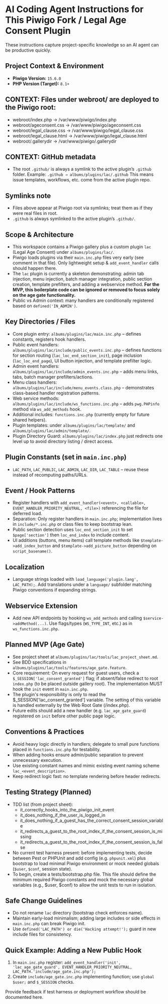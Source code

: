 # AI Coding Agent Instructions for This Piwigo Fork / Legal Age Consent Plugin

These instructions capture project-specific knowledge so an AI agent can be productive quickly.

## Project Context & Environment

- **Piwigo Version:** `15.6.0`
- **PHP Version (Target):** `8.1+`

## CONTEXT: Files under webroot/ are deployed to the Piwigo root:

- webroot/index.php → /var/www/piwigo/index.php
- webroot/ageconsent.css → /var/www/piwigo/ageconsent.css
- webroot/legal_clause.css → /var/www/piwigo/legal_clause.css
- webroot/legal_clause.html → /var/www/piwigo/legal_clause.html
- webroot/.gallerydir → /var/www/piwigo/.gallerydir

## CONTEXT: GitHub metadata

- The root `.github/` is always a symlink to the active plugin’s `.github` folder.
  Example: `.github → albums/plugins/lac/.github`
  This means issue templates, workflows, etc. come from the active plugin repo.

## Symlinks note

- Files above appear at Piwigo root via symlinks; treat them as if they were real files in root.
- `.github` is always symlinked to the active plugin’s `.github/`.

## Scope & Architecture

- This workspace contains a Piwigo gallery plus a custom plugin `lac` (Legal Age Consent) under `albums/plugins/lac/`.
- Piwigo loads plugins via their `main.inc.php` files very early (see comment in that file). Only lightweight setup & `add_event_handler` calls should happen there.
- The `lac` plugin is currently a skeleton demonstrating: admin tab injection, menu injection, batch manager integration, public section creation, template prefilters, and adding a webservice method. **For the MVP, this boilerplate code can be ignored or removed to focus solely on the age gate functionality.**
- Public vs Admin context: many handlers are conditionally registered based on `defined('IN_ADMIN')`.

## Key Directories / Files

- Core plugin entry: `albums/plugins/lac/main.inc.php` – defines constants, registers hook handlers.
- Public event handlers: `albums/plugins/lac/include/public_events.inc.php` – defines functions for section routing (`lac_loc_end_section_init`), page inclusion (`lac_loc_end_page`), UI button injection, and template prefilter logic.
- Admin event handlers: `albums/plugins/lac/include/admin_events.inc.php` – adds menu links, tabs, batch manager prefilters/actions.
- Menu class handlers: `albums/plugins/lac/include/menu_events.class.php` – demonstrates class-based handler registration patterns.
- Web service methods: `albums/plugins/lac/include/ws_functions.inc.php` – adds `pwg.PHPinfo` method via `ws_add_methods` hook.
- Additional includes: `functions.inc.php` (currently empty for future shared helpers).
- Plugin templates: under `albums/plugins/lac/template/` and `albums/plugins/lac/admin/template/`.
- Plugin Directory Guard: `albums/plugins/lac/index.php` just redirects one level up to avoid directory listing / direct access.

## Plugin Constants (set in `main.inc.php`)

- `LAC_PATH`, `LAC_PUBLIC`, `LAC_ADMIN`, `LAC_DIR`, `LAC_TABLE` – reuse these instead of recomputing paths/URLs.

## Event / Hook Patterns

- Register handlers with `add_event_handler(<event>, <callable>, EVENT_HANDLER_PRIORITY_NEUTRAL, <file>)` referencing the file for deferred load.
- Separation: Only register handlers in `main.inc.php`; implementation lives in `include/*.inc.php` or class files to keep bootstrap lean.
- Public section detection uses `loc_end_section_init` to set `$page['section']` then `loc_end_index` to include content.
- UI additions (buttons, menu items) call template methods like `$template->add_index_button` and `$template->add_picture_button` depending on `script_basename()`.

## Localization

- Language strings loaded with `load_language('plugin.lang', LAC_PATH);`. Add translations under a `language/` subfolder matching Piwigo conventions if expanding strings.

## Webservice Extension

- Add new API endpoints by hooking `ws_add_methods` and calling `$service->addMethod(...)`. Use flags/types (`WS_TYPE_INT`, etc.) as in `ws_functions.inc.php`.

## Planned MVP (Age Gate)

- See project sheet at `albums/plugins/lac/tools/lac_project_sheet.md`.
- See BDD specifications in `albums/plugins/lac/tools/features/age_gate.feature`.
- Core requirement: On every request for guest users, check a `$_SESSION['lac_consent_granted']` flag; if absent/false redirect to root `index.php` (to be placed outside gallery root). The implementation MUST hook the `init` event in `main.inc.php`.
- The plugin's responsibility is only to read the $\_SESSION['lac_consent_granted'] variable. The setting of this variable is handled externally by the Web Root Gate (/index.php).
- Future edits should add a new handler (e.g. `lac_age_gate_guard`) registered on `init` before other public page logic.

## Conventions & Practices

- Avoid heavy logic directly in handlers; delegate to small pure functions placed in `functions.inc.php` for testability.
- When adding hooks ensure admin/public separation to prevent unnecessary execution.
- Use existing constant names and mimic existing event naming scheme `lac_<event_description>`.
- Keep redirect logic fast: no template rendering before header redirects.

## Testing Strategy (Planned)

- TDD list (from project sheet):
  - it_correctly_hooks_into_the_piwigo_init_event
  - it_does_nothing_if_the_user_is_logged_in
  - it_does_nothing_if_a_guest_has_the_correct_consent_session_variable
  - it_redirects_a_guest_to_the_root_index_if_the_consent_session_is_missing
  - it_redirects_a_guest_to_the_root_index_if_the_consent_session_is_false
- No current test harness present: before implementing tests, decide between Pest or PHPUnit and add config (e.g. `phpunit.xml`) plus bootstrap to load minimal Piwigo environment or mock needed globals (`$user`, `$conf`, session state).
- To begin, create a tests/bootstrap.php file. This file should define the minimum required Piwigo constants and mock the necessary global variables (e.g., $user, $conf) to allow the unit tests to run in isolation.

## Safe Change Guidelines

- Do not rename `lac` directory (bootstrap check enforces name).
- Maintain early-load minimalism; adding large includes or side effects in `main.inc.php` can break Piwigo init.
- Use `defined('LAC_PATH') or die('Hacking attempt!');` guard in new include files for consistency.

## Quick Example: Adding a New Public Hook

1. In `main.inc.php` register: `add_event_handler('init', 'lac_age_gate_guard', EVENT_HANDLER_PRIORITY_NEUTRAL, LAC_PATH.'include/age_gate.inc.php');`
2. Create `include/age_gate.inc.php` implementing function; use `global $user;` and `$_SESSION` checks.

Provide feedback if test harness or deployment workflow should be documented here.
